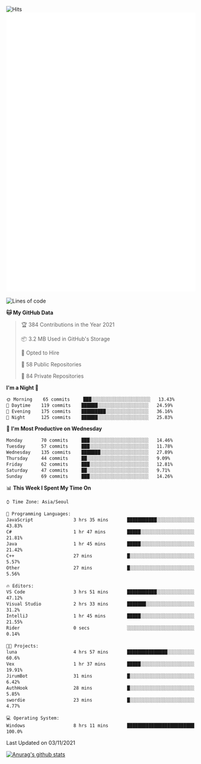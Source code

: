 ![Hits](https://hits.seeyoufarm.com/api/count/incr/badge.svg?url=https%3A%2F%2Fgithub.com%2Fkokose1234&count_bg=%2379C83D&title_bg=%23555555&icon=apple.svg&icon_color=%23E7E7E7&title=hits&edge_flat=false)
<br/>
![Metrics](https://github.com/kokose1234/kokose1234/blob/main/github-metrics.svg)

<!--START_SECTION:waka-->
![Lines of code](https://img.shields.io/badge/From%20Hello%20World%20I%27ve%20Written-11.7%20million%20lines%20of%20code-blue)

**🐱 My GitHub Data** 

> 🏆 384 Contributions in the Year 2021
 > 
> 📦 3.2 MB Used in GitHub's Storage 
 > 
> 💼 Opted to Hire
 > 
> 📜 58 Public Repositories 
 > 
> 🔑 84 Private Repositories  
 > 
**I'm a Night 🦉** 

```text
🌞 Morning    65 commits     ███░░░░░░░░░░░░░░░░░░░░░░   13.43% 
🌆 Daytime    119 commits    ██████░░░░░░░░░░░░░░░░░░░   24.59% 
🌃 Evening    175 commits    █████████░░░░░░░░░░░░░░░░   36.16% 
🌙 Night      125 commits    ██████░░░░░░░░░░░░░░░░░░░   25.83%

```
📅 **I'm Most Productive on Wednesday** 

```text
Monday       70 commits     ███░░░░░░░░░░░░░░░░░░░░░░   14.46% 
Tuesday      57 commits     ███░░░░░░░░░░░░░░░░░░░░░░   11.78% 
Wednesday    135 commits    ███████░░░░░░░░░░░░░░░░░░   27.89% 
Thursday     44 commits     ██░░░░░░░░░░░░░░░░░░░░░░░   9.09% 
Friday       62 commits     ███░░░░░░░░░░░░░░░░░░░░░░   12.81% 
Saturday     47 commits     ██░░░░░░░░░░░░░░░░░░░░░░░   9.71% 
Sunday       69 commits     ███░░░░░░░░░░░░░░░░░░░░░░   14.26%

```


📊 **This Week I Spent My Time On** 

```text
⌚︎ Time Zone: Asia/Seoul

💬 Programming Languages: 
JavaScript               3 hrs 35 mins       ███████████░░░░░░░░░░░░░░   43.83% 
C#                       1 hr 47 mins        █████░░░░░░░░░░░░░░░░░░░░   21.81% 
Java                     1 hr 45 mins        █████░░░░░░░░░░░░░░░░░░░░   21.42% 
C++                      27 mins             █░░░░░░░░░░░░░░░░░░░░░░░░   5.57% 
Other                    27 mins             █░░░░░░░░░░░░░░░░░░░░░░░░   5.56%

🔥 Editors: 
VS Code                  3 hrs 51 mins       ███████████░░░░░░░░░░░░░░   47.12% 
Visual Studio            2 hrs 33 mins       ███████░░░░░░░░░░░░░░░░░░   31.2% 
IntelliJ                 1 hr 45 mins        █████░░░░░░░░░░░░░░░░░░░░   21.55% 
Rider                    0 secs              ░░░░░░░░░░░░░░░░░░░░░░░░░   0.14%

🐱‍💻 Projects: 
luna                     4 hrs 57 mins       ███████████████░░░░░░░░░░   60.6% 
Vex                      1 hr 37 mins        █████░░░░░░░░░░░░░░░░░░░░   19.91% 
JirumBot                 31 mins             █░░░░░░░░░░░░░░░░░░░░░░░░   6.42% 
AuthHook                 28 mins             █░░░░░░░░░░░░░░░░░░░░░░░░   5.85% 
swordie                  23 mins             █░░░░░░░░░░░░░░░░░░░░░░░░   4.77%

💻 Operating System: 
Windows                  8 hrs 11 mins       █████████████████████████   100.0%

```


 Last Updated on 03/11/2021
<!--END_SECTION:waka-->

[![Anurag's github stats](https://github-readme-stats.vercel.app/api?username=kokose1234&theme=dracula)](https://github.com/anuraghazra/github-readme-stats)



	
